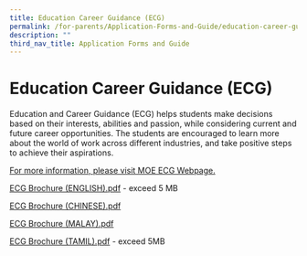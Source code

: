 ```yaml
---
title: Education Career Guidance (ECG)
permalink: /for-parents/Application-Forms-and-Guide/education-career-guidance-ecg/
description: ""
third_nav_title: Application Forms and Guide
---
```

# **Education Career Guidance (ECG)**

Education and Career Guidance (ECG) helps students make decisions based on their interests, abilities and passion, while considering current and future career opportunities. The students are encouraged to learn more about the world of work across different industries, and take positive steps to achieve their aspirations.

[For more information, please visit MOE ECG Webpage.](http://www.moe.gov.sg/education/programmes/social-emotional-learning/education-career-guidance/)

[ECG Brochure (ENGLISH).pdf](https://pasirrispri.moe.edu.sg/wp-content/uploads/2017/01/ECG-Brochure-ENGLISH.pdf) - exceed 5 MB

[ECG Brochure (CHINESE).pdf](/files/ECG-Brochure-CHINESE.pdf)

[ECG Brochure (MALAY).pdf](/files/ECG-Brochure-MALAY.pdf)

[ECG Brochure (TAMIL).pdf](https://pasirrispri.moe.edu.sg/wp-content/uploads/2017/01/ECG-Brochure-TAMIL-compressed.pdf) - exceed 5MB